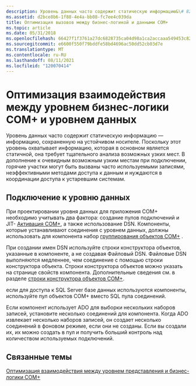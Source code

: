 ```yaml
---
description: Уровень данных часто содержит статическую информацию&\# 8212; сведения, сохраненные на устойчивом носителе.
ms.assetid: d2bce8b6-1f88-4e4a-bb08-fc7ee4c039da
title: Оптимизация вызовов между бизнес-логикой и данными COM+
ms.topic: article
ms.date: 05/31/2018
ms.openlocfilehash: 66427f1f3761a27dc6828735ca04d98a1ca2accaaa549453c8219482cdfdabc2
ms.sourcegitcommit: e6600f550f79bddfe58bd4696ac50dd52cb03d7e
ms.translationtype: MT
ms.contentlocale: ru-RU
ms.lasthandoff: 08/11/2021
ms.locfileid: "120070414"
---
```

# <a name="optimizing-interactions-between-the-com-business-logic-tier-and-the-data-tier"></a>Оптимизация взаимодействия между уровнем бизнес-логики COM+ и уровнем данных

Уровень данных часто содержит статическую информацию — информацию, сохраненную на устойчивом носителе. Поскольку этот уровень охватывает информацию, которая в основном является статичной, она требует тщательного анализа возможных узких мест. В дополнение к очевидным возможным узким местам при подключении, горячие участки могут быть вызваны часто используемыми записями, неэффективными методами доступа к данным и нуждаются в координации доступа к устаревшим системам.

## <a name="connecting-to-the-data-tier"></a>Подключение к уровню данных

При проектировании уровня данных для приложения COM+ необходимо учитывать два фактора: создание пулов подключений и JIT- [Активация COM+](com--just-in-time-activation.md), а также использование DSN. Компоненты, которые устанавливают соединения с уровнем данных, должны использовать для компонента набор [группирования объектов COM+](com--object-pooling.md) .

При создании имен DSN используйте строки конструктора объектов, указанные в компоненте, а не создавая Файловый DSN. Файловые DSN выполняются медленнее, чем соединение с помощью строки конструктора объекта. Строки конструктора объектов можно указать на странице свойств компонента. Дополнительные сведения см. в разделе [строки конструктора объектов COM+](com--object-constructor-strings.md).

если для доступа к SQL Server базе данных используются компоненты, используйте пул объектов COM+ вместо SQL пула соединений.

Если компонент использует ADO для выборки нескольких наборов записей, установите несколько соединений для компонента. Когда ADO извлекает несколько наборов записей, он создает несколько соединений в фоновом режиме, если они не созданы. Если вы создали их, их можно создать в пул и получить больший контроль над количеством используемых подключений.

## <a name="related-topics"></a>Связанные темы

<dl> <dt>

[Оптимизация взаимодействия между уровнем представления и бизнес-логики COM+](optimizing-interactions-between-the-com--business-logic-tier-and-the-presentation-tier.md)
</dt> </dl>

 

 



